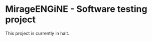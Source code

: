 MirageENGiNE - Software testing project
=======================================
This project is currently in halt.